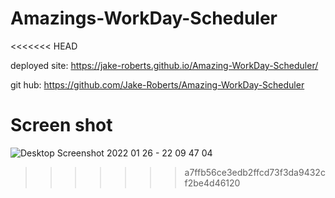 # Amazings-WorkDay-Scheduler
<<<<<<< HEAD

deployed site:
 https://jake-roberts.github.io/Amazing-WorkDay-Scheduler/

 git hub: https://github.com/Jake-Roberts/Amazing-WorkDay-Scheduler

 Screen shot
=======
![Desktop Screenshot 2022 01 26 - 22 09 47 04](https://user-images.githubusercontent.com/79722455/151295906-564aa335-d55e-4182-b6d0-996709699362.png)
>>>>>>> a7ffb56ce3edb2ffcd73f3da9432cf2be4d46120
